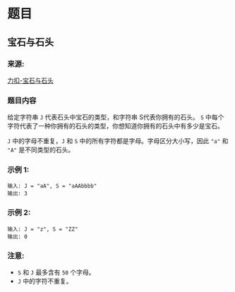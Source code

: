 # 题目

## 宝石与石头

### 来源:

[力扣-宝石与石头](https://leetcode-cn.com/problems/jewels-and-stones/)

### 题目内容

 给定字符串 `J` 代表石头中宝石的类型，和字符串 S代表你拥有的石头。 `S` 中每个字符代表了一种你拥有的石头的类型，你想知道你拥有的石头中有多少是宝石。

`J` 中的字母不重复，`J` 和 `S` 中的所有字符都是字母。字母区分大小写，因此 `"a"` 和 `"A"` 是不同类型的石头。

### 示例 1:

```plaintext
输入: J = "aA", S = "aAAbbbb"
输出: 3
```

### 示例 2:

```plaintext
输入: J = "z", S = "ZZ"
输出: 0
```

### 注意:

- `S` 和 `J` 最多含有 `50` 个字母。
- `J` 中的字符不重复。
